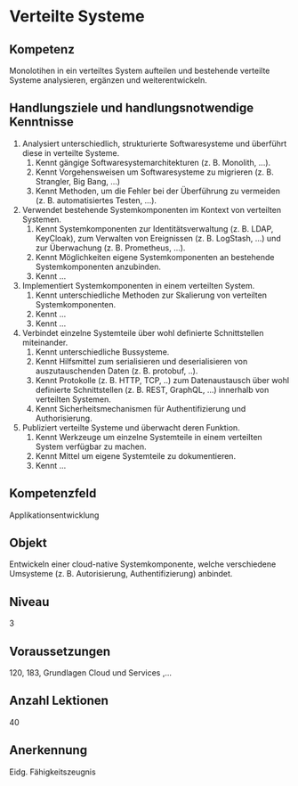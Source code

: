 # Verteilte Systeme

## Kompetenz
Monolotihen in ein verteiltes System aufteilen und bestehende verteilte Systeme analysieren, ergänzen und weiterentwickeln. 

## Handlungsziele und handlungsnotwendige Kenntnisse
1. Analysiert unterschiedlich, strukturierte Softwaresysteme und überführt diese in verteilte Systeme.
   1. Kennt gängige Softwaresystemarchitekturen (z. B. Monolith, ...).
   1. Kennt Vorgehensweisen um Softwaresysteme zu migrieren (z. B. Strangler, Big Bang, ...)
   1. Kennt Methoden, um die Fehler bei der Überführung zu vermeiden (z. B. automatisiertes Testen, ...).
1. Verwendet bestehende Systemkomponenten im Kontext von verteilten Systemen.
   1. Kennt Systemkomponenten zur Identitätsverwaltung (z. B. LDAP, KeyCloak), zum Verwalten von Ereignissen (z. B. LogStash, ...) und zur Überwachung (z. B. Prometheus, ...).
   1. Kennt Möglichkeiten eigene Systemkomponenten an bestehende Systemkomponenten anzubinden.
   1. Kennt ...
1. Implementiert Systemkomponenten in einem verteilten System.
   1. Kennt unterschiedliche Methoden zur Skalierung von verteilten Systemkomponenten.
   1. Kennt ...
   1. Kennt ...
1. Verbindet einzelne Systemteile über wohl definierte Schnittstellen miteinander.
   1. Kennt unterschiedliche Bussysteme.
   1. Kennt Hilfsmittel zum serialisieren und deserialisieren von auszutauschenden Daten (z. B. protobuf, ..).
   1. Kennt Protokolle (z. B. HTTP, TCP, ..) zum Datenaustausch über wohl definierte Schnittstellen (z. B. REST, GraphQL, ...) innerhalb von verteilten Systemen.
   1. Kennt Sicherheitsmechanismen für Authentifizierung und Authorisierung.
1. Publiziert verteilte Systeme und überwacht deren Funktion.
   1. Kennt Werkzeuge um einzelne Systemteile in einem verteilten System verfügbar zu machen.
   1. Kennt Mittel um eigene Systemteile zu dokumentieren.
   1. Kennt ...

## Kompetenzfeld
Applikationsentwicklung

## Objekt
Entwickeln einer cloud-native Systemkomponente, welche verschiedene Umsysteme (z. B. Autorisierung, Authentifizierung) anbindet.

## Niveau
3

## Voraussetzungen
120, 183, Grundlagen Cloud und Services ,...

## Anzahl Lektionen
40

## Anerkennung
Eidg. Fähigkeitszeugnis